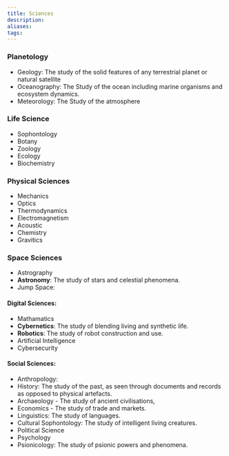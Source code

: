 ```yaml
---
title: Sciences
description: 
aliases: 
tags:
---
```

### Planetology
- Geology: The study of the solid features of any terrestrial planet or natural satellite
- Oceanography: The Study of the ocean including marine organisms and ecosystem dynamics.
- Meteorology: The Study of the atmosphere
### Life Science 
* Sophontology
* Botany
* Zoology
* Ecology
* Biochemistry
### Physical Sciences
- Mechanics
- Optics
- Thermodynamics
- Electromagnetism
- Acoustic
- Chemistry
- Gravitics
### Space Sciences
- Astrography
- **Astronomy**: The study of stars and celestial phenomena.
- Jump Space: 
#### Digital Sciences:
- Mathamatics
- **Cybernetics**: The study of blending living and synthetic life.
- **Robotics**: The study of robot construction and use. 
- Artificial Intelligence
- Cybersecurity
#### Social Sciences:
- Anthropology: 
- History: The study of the past, as seen through  documents and records as opposed to physical artefacts.  
- Archaeology - The study of ancient civilisations,
- Economics - The study of trade and markets. 
- Linguistics: The study of languages.  
- Cultural Sophontology: The study of intelligent living  creatures.  
- Political Science
- Psychology
- Psionicology: The study of psionic powers and phenomena.

